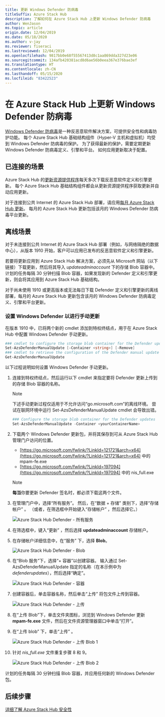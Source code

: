 ```yaml
---
title: 更新 Windows Defender 防病毒
titleSuffix: Azure Stack Hub
description: 了解如何在 Azure Stack Hub 上更新 Windows Defender 防病毒
author: WenJason
ms.topic: article
origin.date: 12/04/2019
ms.date: 05/18/2020
ms.author: v-jay
ms.reviewer: fiseraci
ms.lastreviewed: 12/04/2019
ms.openlocfilehash: 9817bb0e68f55567413d8c1aa869dda327d23e06
ms.sourcegitcommit: 134afb420381acd8d6ae56b0eea367e376bae3ef
ms.translationtype: HT
ms.contentlocale: zh-CN
ms.lasthandoff: 05/15/2020
ms.locfileid: "83422523"
---
```

# <a name="update-windows-defender-antivirus-on-azure-stack-hub"></a>在 Azure Stack Hub 上更新 Windows Defender 防病毒

[Windows Defender 防病毒](https://docs.microsoft.com/windows/security/threat-protection/windows-defender-antivirus/windows-defender-antivirus-in-windows-10)是一种反恶意软件解决方案，可提供安全性和病毒防护功能。 每个 Azure Stack Hub 基础结构组件（Hyper-V 主机和虚拟机）均受到 Windows Defender 防病毒的保护。 为了获得最新的保护，需要定期更新 Windows Defender 防病毒定义、引擎和平台。 如何应用更新取决于配置。

## <a name="connected-scenario"></a>已连接的场景

Azure Stack Hub 的[更新资源提供程序](azure-stack-updates.md#the-update-resource-provider)每天多次下载反恶意软件定义和引擎更新。 每个 Azure Stack Hub 基础结构组件都会从更新资源提供程序获取更新并自动应用更新。

对于连接到公共 Internet 的 Azure Stack Hub 部署，请应用[每月 Azure Stack Hub 更新](azure-stack-apply-updates.md)。 每月的 Azure Stack Hub 更新包括该月的 Windows Defender 防病毒平台更新。

## <a name="disconnected-scenario"></a>离线场景

对于未连接到公共 Internet 的 Azure Stack Hub 部署（例如，与网络隔绝的数据中心），从版本 1910 开始，客户可以应用已发布的反恶意软件定义和引擎更新。 

若要将更新应用到 Azure Stack Hub 解决方案，必须先从 Microsoft 网站（以下链接）下载更新，然后将其导入 *updateadminaccount* 下的存储 Blob 容器中。 计划的任务每隔 30 分钟扫描 Blob 容器，如果发现新的 Defender 定义和引擎更新，则会将其应用到 Azure Stack Hub 基础结构。 

对于尚未使用 1910 或更高版本或无法每日下载 Defender 定义和引擎更新的离线部署，每月的 Azure Stack Hub 更新包含该月的 Windows Defender 防病毒定义、引擎和平台更新。 


### <a name="set-up-windows-defender-for-manual-updates"></a>设置 Windows Defender 以进行手动更新 

在版本 1910 中，已将两个新的 cmdlet 添加到特权终结点，用于在 Azure Stack Hub 中配置 Windows Defender 手动更新。 

```powershell 
### cmdlet to configure the storage blob container for the Defender updates 
Set-AzsDefenderManualUpdate [-Container <string>] [-Remove]  
### cmdlet to retrieve the configuration of the Defender manual update settings 
Get-AzsDefenderManualUpdate  
``` 

以下过程说明如何设置 Windows Defender 手动更新。 

1. 连接到特权终结点，然后运行以下 cmdlet 来指定要将 Defender 更新上传到的存储 Blob 容器的名称。 

   > [!NOTE] 
   > 下述手动更新过程仅适用于不允许访问“go.microsoft.com”的离线环境。 尝试在联网环境中运行 Set-AzsDefenderManualUpdate cmdlet 会导致出错。 

   ```powershell 
   ### Configure the storage blob container for the Defender updates 
   Set-AzsDefenderManualUpdate -Container <yourContainerName>
   ``` 

2. 下载两个 Windows Defender 更新包，并将其保存到可从 Azure Stack Hub 管理门户访问的位置。  

   * [https://go.microsoft.com/fwlink/?LinkId=121721&arch=x64](https://go.microsoft.com/fwlink/?LinkId=121721&arch=x64) 中的 mpam-fe.exe 
   * [https://go.microsoft.com/fwlink/?LinkId=197094](https://go.microsoft.com/fwlink/?LinkId=197094) 中的 nis_full.exe 

   > [!NOTE] 
   > **每当**你要更新 Defender 签名时，都必须下载这两个文件。 

3. 在管理门户中，选择“所有服务”。  然后，在“数据 + 存储”  类别下，选择“存储帐户”  。 （或者，在筛选框中开始键入“存储帐户”  ，然后选择它。） 

   ![Azure Stack Hub Defender - 所有服务](./media/azure-stack-security-av/image1.png)  

4. 在筛选框中，键入“更新”  ，然后选择 **updateadminaccount** 存储帐户。 

5. 在存储帐户详细信息中，在“服务”  下，选择 **Blob**。 

   ![Azure Stack Hub Defender - Blob](./media/azure-stack-security-av/image2.png) 

6. 在“Blob 服务”下，选择“+ 容器”以创建容器。   输入通过 Set-AzsDefenderManualUpdate 指定的名称（在本示例中为 *defenderupdates*），然后选择“确定”。  

   ![Azure Stack Hub Defender - 容器](./media/azure-stack-security-av/image3.png) 

7. 创建容器后，单击容器名称，然后单击“上传”  将包文件上传到容器。 

   ![Azure Stack Hub Defender - 上传](./media/azure-stack-security-av/image4.png) 

8. 在“上传 Blob”下，单击文件夹图标，浏览到 Windows Defender 更新 **mpam-fe.exe** 文件，然后在文件资源管理器窗口中单击“打开”。   

9. 在“上传 blob”  下，单击“上传”  。 

   ![Azure Stack Hub Defender - 上传 Blob 1](./media/azure-stack-security-av/image5.png) 

1. 针对 *nis_full.exe* 文件重复步骤 8 和 9。 

   ![Azure Stack Hub Defender - 上传 Blob 2](./media/azure-stack-security-av/image6.png)

计划的任务每隔 30 分钟扫描 Blob 容器，并应用任何新的 Windows Defender 包。  

## <a name="next-steps"></a>后续步骤

[详细了解 Azure Stack Hub 安全性](azure-stack-security-foundations.md)
